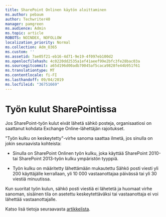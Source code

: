 ```yaml
---
title: SharePoint Onlinen käytön aloittaminen
ms.author: pebaum
author: Techwriter40
manager: pamgreen
ms.audience: Admin
ms.topic: article
ROBOTS: NOINDEX, NOFOLLOW
localization_priority: Normal
ms.collection: Adm_O365
ms.custom: ''
ms.assetid: 7ae05f21-eb16-4d71-9e19-4f097eb100d2
ms.openlocfilehash: 4c0220dd2535a1ef41aeef99e2bfc3fe28bac03a
ms.sourcegitcommit: a65d196d00adb70045af5caca9828fe44b951f61
ms.translationtype: MT
ms.contentlocale: fi-FI
ms.lasthandoff: 09/04/2019
ms.locfileid: "36751669"
---
```

# <a name="workflows-in-sharepoint"></a>Työn kulut SharePointissa

Jos SharePoint-työn kulut eivät lähetä sähkö posteja, organisaatiosi on saattanut kohdata Exchange Online-lähettäjän rajoitukset.

"Työn kulku on keskeytetty"-virhe sanoma saattaa ilmetä, jos sinulla on jokin seuraavista kohteista:

- Sinulla on SharePoint Onlinen työn kulku, joka käyttää SharePoint 2010-tai SharePoint 2013-työn kulku ympäristön tyyppiä.

- Työn kulku on määritetty lähettämään mukautettu Sähkö posti viesti yli 200 käyttäjälle kerrallaan, yli 10 000 vastaanottajaa päivässä tai yli 30 viestiä minuutissa.

Kun suoritat työn kulun, sähkö posti viestiä ei lähetetä ja huomaat virhe sanoman, sisäinen tila on asetettu keskeytettäväksi tai vastaanottaja ei voi lähettää vastaanottajalle.

Katso lisä tietoja seuraavasta [artikkelista](https://docs.microsoft.com/sharepoint/support/workflows/configured-workflow-fails-running).

